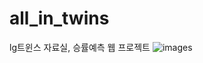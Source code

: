 # all_in_twins
lg트윈스 자료실, 승률예측 웹 프로젝트
![images](https://github.com/user-attachments/assets/9dfb4e3b-2d5d-4307-96ed-f8acbb847c3c)
